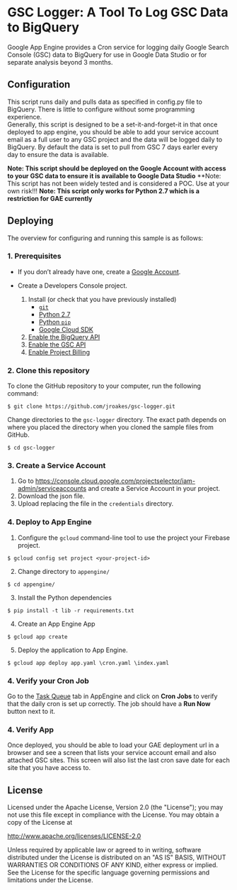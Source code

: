 # GSC Logger: A Tool To Log GSC Data to BigQuery
Google App Engine provides a Cron service for logging daily Google Search Console (GSC) data to BigQuery for use in
Google Data Studio or for separate analysis beyond 3 months.

## Configuration

This script runs daily and pulls data as specified in config.py file to BigQuery.  There is little to configure without some programming experience.  
Generally, this script is designed to be a set-it-and-forget-it in that once deployed to app engine, you should be able to add your service account
email as a full user to any GSC project and the data will be logged daily to BigQuery.  By default the data is set to pull from GSC 7 days earler every day 
to ensure the data is available.

**Note: This script should be deployed on the Google Account with access to your GSC data to ensure it is available to Google Data Studio**
**Note: This script has not been widely tested and is considered a POC.  Use at your own risk!!!
**Note: This script only works for Python 2.7 which is a restriction for GAE currently**

## Deploying
The overview for configuring and running this sample is as follows:

### 1. Prerequisites

* If you don’t already have one, create a
    [Google Account](https://accounts.google.com/SignUp).

* Create a Developers Console project.
    1. Install (or check that you have previously installed)
        * [`git`](https://git-scm.com/downloads)
        * [Python 2.7](https://www.python.org/download/releases/2.7/)
        * [Python `pip`](https://pip.pypa.io/en/latest/installing.html)
        * [Google Cloud SDK](http://cloud.google.com/sdk/)
    2. [Enable the BigQuery API](https://console.cloud.google.com/apis/api/bigquery-json.googleapis.com/overview)
    3. [Enable the GSC API](https://console.cloud.google.com/apis/api/webmasters.googleapis.com/overview)
    4. [Enable Project Billing](https://support.google.com/cloud/answer/6293499#enable-billing)


### 2. Clone this repository

To clone the GitHub repository to your computer, run the following command:

    $ git clone https://github.com/jroakes/gsc-logger.git

Change directories to the `gsc-logger` directory. The exact path
depends on where you placed the directory when you cloned the sample files from
GitHub.

    $ cd gsc-logger


### 3. Create a Service Account

1. Go to https://console.cloud.google.com/projectselector/iam-admin/serviceaccounts and create a Service Account in your project.
2. Download the json file.
3. Upload replacing the file in the `credentials` directory.


### 4. Deploy to App Engine

1. Configure the `gcloud` command-line tool to use the project your Firebase project.
```
$ gcloud config set project <your-project-id>
```
2. Change directory to `appengine/`
```
$ cd appengine/
```
3. Install the Python dependencies
```
$ pip install -t lib -r requirements.txt
```
4. Create an App Engine App
```
$ gcloud app create
```
5. Deploy the application to App Engine.
```
$ gcloud app deploy app.yaml \cron.yaml \index.yaml
```

### 4. Verify your Cron Job
Go to the [Task Queue](https://console.cloud.google.com/appengine/taskqueues) tab in AppEngine and
click on **Cron Jobs** to verify that the daily cron is set up correctly. The job should have a **Run Now** button next to it.

### 4. Verify App
Once deployed, you should be able to load your GAE deployment url in a browser and see a screen that lists your service account email and also attached GSC sites.  This screen will also list the last cron save date for each site
that you have access to.

## License

Licensed under the Apache License, Version 2.0 (the "License");
you may not use this file except in compliance with the License.
You may obtain a copy of the License at

http://www.apache.org/licenses/LICENSE-2.0

Unless required by applicable law or agreed to in writing, software
distributed under the License is distributed on an "AS IS" BASIS,
WITHOUT WARRANTIES OR CONDITIONS OF ANY KIND, either express or implied.
See the License for the specific language governing permissions and
limitations under the License.
